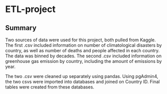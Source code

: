 # ETL-project

## Summary 

Two sources of data were used for this project, both pulled from Kaggle. The first .csv included information on number of climatological disasters by country, as well as number of deaths and people affected in each country. The data was binned by decades. The second .csv included information on greenhouse gas emission by country, including the amount of emissions by year.

The two .csv were cleaned up separately using pandas. Using pgAdmin4, the two csvs were imported into databases and joined on Country ID. Final tables were created from these databases.
